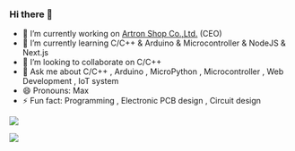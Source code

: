 ### Hi there 👋

- 🔭 I’m currently working on [Artron Shop Co.,Ltd.](https://www.artronshop.co.th/) (CEO)
- 🌱 I’m currently learning C/C++ & Arduino & Microcontroller & NodeJS & Next.js
- 👯 I’m looking to collaborate on C/C++
- 💬 Ask me about C/C++ , Arduino , MicroPython , Microcontroller , Web Development , IoT system
- 😄 Pronouns: Max
- ⚡ Fun fact: Programming , Electronic PCB design , Circuit design

![](https://github-readme-stats.vercel.app/api?username=maxpromer&show_icons=true)

![](https://github-readme-stats.vercel.app/api/top-langs/?username=maxpromer&layout=compact)
